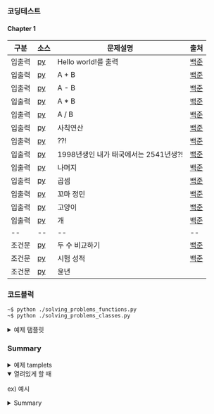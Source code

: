 ### 코딩테스트
#### Chapter 1
| 구분 | 소스 | 문제설명 | 출처 |
| -- | -- | -- | -- |
| 입출력 | [py](./codingtests/chapter01/2557.py) | Hello world!를 출력 | [백준](https://www.acmicpc.net/problem/2557)|
| 입출력 | [py](./codingtests/chapter01/1000.py) | A + B | [백준](https://www.acmicpc.net/problem/1000) |
| 입출력 | [py](./codingtests/chapter01/1001.py) | A - B | [백준](https://www.acmicpc.net/problem/1001) |
| 입출력 | [py](./codingtests/chapter01/10998.py) | A * B | [백준](https://www.acmicpc.net/problem/10998) |
| 입출력 | [py](./codingtests/chapter01/1008.py) | A / B | [백준](https://www.acmicpc.net/problem/1008) |
| 입출력 | [py](./codingtests/chapter01/10869.py) | 사칙연산 | [백준](https://www.acmicpc.net/problem/10869) |
| 입출력 | [py](./codingtests/chapter01/10926.py) | ??! | [백준](https://www.acmicpc.net/problem/10926) |
| 입출력 | [py](./codingtests/chapter01/18108.py) | 1998년생인 내가 태국에서는 2541년생?! | [백준](https://www.acmicpc.net/problem/18108) |
| 입출력 | [py](./codingtests/chapter01/10430.py) | 나머지 | [백준](https://www.acmicpc.net/problem/10430) |
| 입출력 | [py](./codingtests/chapter01/2588.py) | 곱셈 | [백준](https://www.acmicpc.net/problem/2588) |
| 입출력 | [py](./codingtests/chapter01/11382.py) | 꼬마 정민 | [백준](https://www.acmicpc.net/problem/11382) |
| 입출력 | [py](./codingtests/chapter01/10171.py) | 고양이 | [백준](https://www.acmicpc.net/problem/10171) |
| 입출력 | [py](./codingtests/chapter01/10172.py) | 개 | [백준](https://www.acmicpc.net/problem/10172) |
| -- | -- | -- | -- |
| 조건문 | [py](./codingtests/chapter02/1330.py) | 두 수 비교하기 | [백준](https://www.acmicpc.net/problem/1330) |
| 조건문 | [py](./codingtests/chapter02/9498.py) | 시험 성적 | [백준](https://www.acmicpc.net/problem/9498) |
| 조건문 | [py](./codingtests/chapter02/2753.py) | 윤년 | 

### 코드블럭
```
~$ python ./solving_problems_functions.py
~$ python ./solving_problems_classes.py
```


<details>

  <summary>예제 탬플릿</summary>

  |예  제    탬  플  릿|보   기|정     답|
  |--|--|--|
  |데이터를 검색하고자 할 때 사용하는 언어는 무엇인가요?|	1)SQL  	2)HTML	3)Java	4)Python	|1|
  |중복된 데이터를 제거하고자 할 때 사용하는 용어는 무엇인가요?|	1)Delete	2)Update	3)Distinct	4)Select	|3|
  |여러 테이블을 연결하여 데이터를 가져올 때 사용하는 개념은 무엇인가요?|	1)Join	2)Union	3)Merge	4)Intersect	|1|
  |특정 조건을 만족하는 데이터를 선택하기 위해 사용하는 구문은 무엇인가요?|	1)Where	2)From	3)Group By	4)Order By	|1|
  |테이블의 구조를 정의하고 데이터를 저장하는 데 사용되는 객체는 무엇인가요?|	1)Index	2)View	3)Trigger	4)Table	|4|
  |데이터를 추가하거나 수정, 삭제하기 위해 사용하는 언어는 무엇인가요?|	1)SQL	2)JSON	3)XML	4)YAML	|1|
  |테이블 간의 관계를 정의하고 참조 무결성을 유지하기 위해 사용하는 개념은 무엇인가요?|	1)Index	2)Constraint	3)Procedure	4)Function	|2|
  |특정 컬럼을 기준으로 데이터를 정렬하기 위해 사용하는 구문은 무엇인가요?|	1)Order By	2)Group By	3)Having	4)Where	|1|
  |특정 컬럼을 기준으로 데이터를 그룹화하기 위해 사용하는 구문은 무엇인가요?|	1)Group By	2)Order By	3)Having	4)Where	|1|
  |특정 작업이 수행되기 전 또는 후에 자동으로 실행되는 코드 블록을 무엇이라고 하나요?|	1)Index	2)View	3)Trigger	4)Procedure	|3|

</details>

### Summary
<details>
  <summary>예제 tamplets</summary>
  <p>추가적인 정보가 여기에 표시됩니다.</p>
</details>


<details open>
  <summary>열려있게 할 때</summary>
   
</details>



ex) 예시

<details>
  
  <summary>Summary</summary>
  
  <p>추가적인 정보가 여기에 표시됩니다.</p>
  
  |구분|소스|문제설명|출처|
  |--|--|--|--|
  |출력|[py](./docs/codingtests/2557.py)|Hello World!를 출력|[백준 2557](https://www.acmicpc.net/problem/2557)%7C
  
</details>
